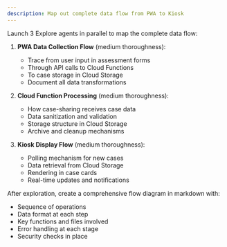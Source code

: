 ```yaml
---
description: Map out complete data flow from PWA to Kiosk
---
```


Launch 3 Explore agents in parallel to map the complete data flow:

1. **PWA Data Collection Flow** (medium thoroughness):
   - Trace from user input in assessment forms
   - Through API calls to Cloud Functions
   - To case storage in Cloud Storage
   - Document all data transformations

2. **Cloud Function Processing** (medium thoroughness):
   - How case-sharing receives case data
   - Data sanitization and validation
   - Storage structure in Cloud Storage
   - Archive and cleanup mechanisms

3. **Kiosk Display Flow** (medium thoroughness):
   - Polling mechanism for new cases
   - Data retrieval from Cloud Storage
   - Rendering in case cards
   - Real-time updates and notifications

After exploration, create a comprehensive flow diagram in markdown with:
- Sequence of operations
- Data format at each step
- Key functions and files involved
- Error handling at each stage
- Security checks in place
